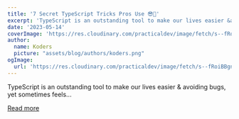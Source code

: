 ```yaml
---
title: '7 Secret TypeScript Tricks Pros Use 😎🤫'
excerpt: 'TypeScript is an outstanding tool to make our lives easier &amp; avoiding bugs, yet sometimes feels...'
date: '2023-05-14'
coverImage: 'https://res.cloudinary.com/practicaldev/image/fetch/s--fRoiBBgn--/c_imagga_scale,f_auto,fl_progressive,h_420,q_auto,w_1000/https://dev-to-uploads.s3.amazonaws.com/uploads/articles/ktesxigi964m1u8lyqi0.png'
author:
  name: Koders
  picture: "assets/blog/authors/koders.png"
ogImage:
  url: 'https://res.cloudinary.com/practicaldev/image/fetch/s--fRoiBBgn--/c_imagga_scale,f_auto,fl_progressive,h_420,q_auto,w_1000/https://dev-to-uploads.s3.amazonaws.com/uploads/articles/ktesxigi964m1u8lyqi0.png'
---
```


TypeScript is an outstanding tool to make our lives easier &amp; avoiding bugs, yet sometimes feels...

[Read more](https://dev.to/ruppysuppy/7-secret-typescript-tricks-pros-use-3ckg)
